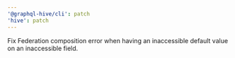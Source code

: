 ```yaml
---
'@graphql-hive/cli': patch
'hive': patch
---
```


Fix Federation composition error when having an inaccessible default value on an inaccessible field.
